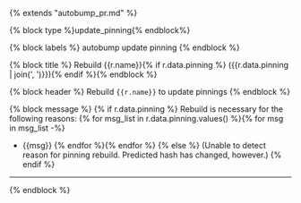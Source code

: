 {% extends "autobump_pr.md" %}

{% block type %}update_pinning{% endblock%}

{% block labels %}
autobump
update pinning
{% endblock %}

{% block title %}
Rebuild {{r.name}}{% if r.data.pinning %} ({{r.data.pinning | join(', ')}}){% endif %}{% endblock %}


{% block header %}
Rebuild `{{r.name}}` to update pinnings
{% endblock %}


{% block message %}
{% if r.data.pinning %}
Rebuild is necessary for the following reasons:
{% for msg_list in r.data.pinning.values() %}{% for msg in msg_list -%}
- {{msg}}
{% endfor %}{% endfor %}
{% else %}
(Unable to detect reason for pinning rebuild. Predicted hash has changed, however.)
{% endif %}

***
{% endblock %}
